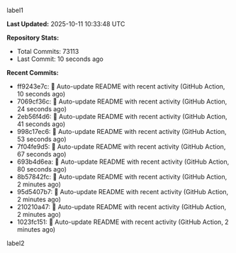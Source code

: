 
label1 
<!-- ACTIVITY_START -->
**Last Updated:** 2025-10-11 10:33:48 UTC

**Repository Stats:**
- Total Commits: 73113
- Last Commit: 10 seconds ago

**Recent Commits:**
- ff9243e7c: 🤖 Auto-update README with recent activity (GitHub Action, 10 seconds ago)
- 7069cf36c: 🤖 Auto-update README with recent activity (GitHub Action, 24 seconds ago)
- 2eb56f4d6: 🤖 Auto-update README with recent activity (GitHub Action, 41 seconds ago)
- 998c17ec6: 🤖 Auto-update README with recent activity (GitHub Action, 53 seconds ago)
- 7f04fe9d5: 🤖 Auto-update README with recent activity (GitHub Action, 67 seconds ago)
- 693b4d6ea: 🤖 Auto-update README with recent activity (GitHub Action, 80 seconds ago)
- 8b57842fc: 🤖 Auto-update README with recent activity (GitHub Action, 2 minutes ago)
- 95d5407b7: 🤖 Auto-update README with recent activity (GitHub Action, 2 minutes ago)
- 210210a47: 🤖 Auto-update README with recent activity (GitHub Action, 2 minutes ago)
- 1023fc151: 🤖 Auto-update README with recent activity (GitHub Action, 2 minutes ago)
<!-- ACTIVITY_END -->

label2
